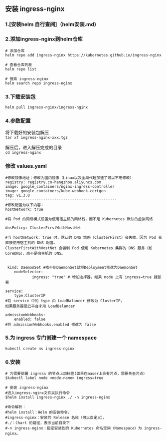 

## 安装 ingress-nginx
### 1.[安装helm 自行查阅]（helm安装.md)
### 2.添加ingress-nginx到helm仓库
```
# 添加仓库
helm repo add ingress-nginx https://kubernetes.github.io/ingress-nginx

# 查看仓库列表
helm repo list

# 搜索 ingress-nginx
helm search repo ingress-nginx
```
### 3.下载安装包 
 
`helm pull ingress-nginx/ingress-nginx`
### 4.参数配置
将下载好的安装包解压  
`tar xf ingress-nginx-xxx.tgz`

 解压后，进入解压完成的目录  
`cd ingress-nginx`

### 修改 values.yaml
```
#修改镜像地址：修改为国内镜像（Linux以及全局代理加速了可以不用修改）
registry: registry.cn-hangzhou.aliyuncs.com
image: google_containers/nginx-ingress-controller
image: google_containers/kube-webhook-certgen
tag: v1.3.0
--------------------------------------------------
#修改配置为以下内容：
hostNetwork: true 

#将 Pod 的网络模式设置为使用宿主机的网络栈，而不是 Kubernetes 默认的虚拟网络

dnsPolicy: ClusterFirstWithHostNet 

#当 hostNetwork: true 时，默认的 DNS 策略（ClusterFirst）会失效，因为 Pod 会直接使用宿主机的 DNS 配置。
ClusterFirstWithHostNet 会强制 Pod 使用 Kubernetes 集群的 DNS 服务（如 CoreDNS），而不是宿主机的 DNS。


 kind: DaemonSet #找不到DaemonSet就将Deployment修改为DaemonSet
    nodeSelector:
            ingress: "true" # 增加选择器，如果 node 上有 ingress=true 就部署

service:
	type:ClusterIP
#将 service 中的 type 由 LoadBalancer 修改为 ClusterIP，
如果服务器是云平台才用 LoadBalancer

admissionWebhooks:
	enabled: false
#将 admissionWebhooks.enabled 修改为 false
```
### 5.为 ingress 专门创建一个 namespace
`kubectl create ns ingress-nginx`  
### 6.安装
```
# 为需要部署 ingress 的节点上加标签(如果在maser上会有污点，需要先去污点）
$kubectl label node <node-name> ingress=true  

# 安装 ingress-nginx
#进入ingress-nginx文件夹执行命令
$helm install ingress-nginx ./ -n ingress-nginx

#命令解析：
#helm install：Helm 的安装命令。
#ingress-nginx：安装的 Release 名称（可以自定义）。
#./：Chart 的路径，表示当前目录下
#-n ingress-nginx：指定安装到的 Kubernetes 命名空间（Namespace）为 ingress-nginx。
``````
